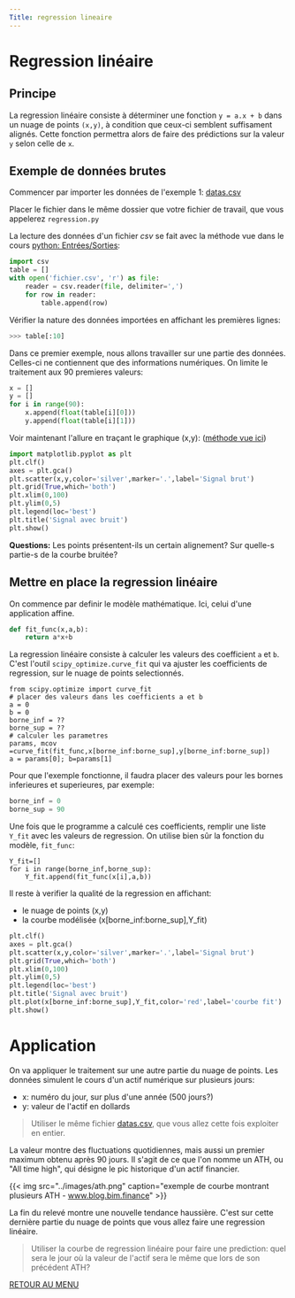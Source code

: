 ```yaml
---
Title: regression lineaire
---
```


# Regression linéaire
## Principe
La regression linéaire consiste à déterminer une fonction `y = a.x + b` dans un nuage de points `(x,y)`, à condition que ceux-ci semblent suffisament alignés. Cette fonction permettra alors de faire des prédictions sur la valeur `y` selon celle de `x`.

## Exemple de données brutes
Commencer par importer les données de l'exemple 1: [datas.csv](/scripts/regression/datas.csv)

Placer le fichier dans le même dossier que votre fichier de travail, que vous appelerez `regression.py`

La lecture des données d'un fichier *csv* se fait avec la méthode vue dans le cours [python: Entrées/Sorties](/docs/python/pages/ES/page1/):

```python
import csv
table = []
with open('fichier.csv', 'r') as file:
    reader = csv.reader(file, delimiter=',')
    for row in reader:
        table.append(row)
```

Vérifier la nature des données importées en affichant les premières lignes: 

```python
>>> table[:10]
```

Dans ce premier exemple, nous allons travailler sur une partie des données. Celles-ci ne contiennent que des informations numériques. On limite le traitement aux 90 premieres valeurs:

```python
x = []
y = []
for i in range(90):
    x.append(float(table[i][0]))
    y.append(float(table[i][1]))
```

Voir maintenant l'allure en traçant le graphique (x,y): ([méthode vue ici](/docs/python/pages/traitement/page1/))

```python
import matplotlib.pyplot as plt
plt.clf()
axes = plt.gca()
plt.scatter(x,y,color='silver',marker='.',label='Signal brut')
plt.grid(True,which='both')
plt.xlim(0,100)
plt.ylim(0,5)
plt.legend(loc='best')
plt.title('Signal avec bruit')
plt.show()
```

**Questions:** Les points présentent-ils un certain alignement? Sur quelle-s partie-s de la courbe bruitée?


## Mettre en place la regression linéaire
On commence par definir le modèle mathématique. Ici, celui d'une application affine.

```python
def fit_func(x,a,b):
    return a*x+b
```

La regression linéaire consiste à calculer les valeurs des coefficient `a` et `b`. C'est l'outil  `scipy_optimize.curve_fit` qui va ajuster les coefficients de regression, sur le nuage de points selectionnés.

```
from scipy.optimize import curve_fit
# placer des valeurs dans les coefficients a et b
a = 0
b = 0
borne_inf = ??
borne_sup = ??
# calculer les parametres
params, mcov =curve_fit(fit_func,x[borne_inf:borne_sup],y[borne_inf:borne_sup])
a = params[0]; b=params[1]
```

Pour que l'exemple fonctionne, il faudra placer des valeurs pour les bornes inferieures et superieures, par exemple:

```python
borne_inf = 0
borne_sup = 90
```

Une fois que le programme a calculé ces coefficients, remplir une liste `Y_fit` avec les valeurs de regression. On utilise bien sûr la fonction du modèle, `fit_func`:

```
Y_fit=[]
for i in range(borne_inf,borne_sup):
    Y_fit.append(fit_func(x[i],a,b))
```

Il reste à verifier la qualité de la regression en affichant:

* le nuage de points (x,y)
* la courbe modélisée (x[borne_inf:borne_sup],Y_fit)

```python
plt.clf()
axes = plt.gca()
plt.scatter(x,y,color='silver',marker='.',label='Signal brut')
plt.grid(True,which='both')
plt.xlim(0,100)
plt.ylim(0,5)
plt.legend(loc='best')
plt.title('Signal avec bruit')
plt.plot(x[borne_inf:borne_sup],Y_fit,color='red',label='courbe fit')
plt.show()
```

# Application
On va appliquer le traitement sur une autre partie du nuage de points. Les données simulent le cours d'un actif numérique sur plusieurs jours:

* x: numéro du jour, sur plus d'une année (500 jours?)
* y: valeur de l'actif en dollards

> Utiliser le même fichier [datas.csv](/scripts/regression/datas.csv), que vous allez cette fois exploiter en entier.

La valeur montre des fluctuations quotidiennes, mais aussi un premier maximum obtenu après 90 jours. Il s'agit de ce que l'on nomme un ATH, ou "All time high", qui désigne le pic historique d'un actif financier.

{{< img src="../images/ath.png" caption="exemple de courbe montrant plusieurs ATH - www.blog.bim.finance" >}}

La fin du relevé montre une nouvelle tendance haussière. C'est sur cette dernière partie du nuage de points que vous allez faire une regression linéaire.

> Utiliser la courbe de regression linéaire pour faire une prediction: quel sera le jour où la valeur de l'actif sera le même que lors de son précédent ATH?

[RETOUR AU MENU](/docs/NSI/projet/page9)

